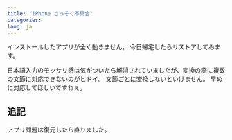 ```yaml
---
title: "iPhone さっそく不具合"
categories:
lang: ja
---
```


インストールしたアプリが全く動きません。
今日帰宅したらリストアしてみます。

日本語入力のモッサリ感は気がついたら解消されていましたが、変換の際に複数の文節に対応できないのがヒドイ。
文節ごとに変換しないといけません。
早めに対応してほしいですねぇ。

## 追記

アプリ問題は復元したら直りました。
